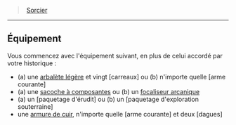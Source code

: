 ﻿---
!ClassEquipmentItem
Id: warlock_hd.md#Équipement
ParentLink: warlock_hd.md#sorcier
Name: Équipement
ParentName: Sorcier
NameLevel: 2
Attributes:
  Name: Équipement
  Markdown: >+
    ## <!--Name-->Équipement<!--/Name-->


    Vous commencez avec l'équipement suivant, en plus de celui accordé par votre historique :


    * (a) une [arbalète légère](hd_equipment_arbalete_legere.md) et vingt [carreaux] ou (b) n'importe quelle [arme courante]

    * (a) une [sacoche à composantes](hd_equipment_sacoche_a_composantes.md) ou (b) un [focaliseur arcanique](hd_equipment_properties_focaliseur_arcanique.md)

    * (a) un [paquetage d'érudit] ou (b) un [paquetage d'exploration souterraine]

    * une [armure de cuir](hd_equipment_armure_de_cuir.md), n'importe quelle [arme courante] et deux [dagues]

AttributesDictionary: >+
  Name: Équipement

  Markdown: >+

    ## <!--Name-->Équipement<!--/Name-->





    Vous commencez avec l'équipement suivant, en plus de celui accordé par votre historique :





    * (a) une [arbalète légère](hd_equipment_arbalete_legere.md) et vingt [carreaux] ou (b) n'importe quelle [arme courante]



    * (a) une [sacoche à composantes](hd_equipment_sacoche_a_composantes.md) ou (b) un [focaliseur arcanique](hd_equipment_properties_focaliseur_arcanique.md)



    * (a) un [paquetage d'érudit] ou (b) un [paquetage d'exploration souterraine]



    * une [armure de cuir](hd_equipment_armure_de_cuir.md), n'importe quelle [arme courante] et deux [dagues]



---
> [Sorcier](hd_warlock.md)

---

## Équipement

Vous commencez avec l'équipement suivant, en plus de celui accordé par votre historique :

* (a) une [arbalète légère](hd_equipment_arbalete_legere.md) et vingt [carreaux] ou (b) n'importe quelle [arme courante]
* (a) une [sacoche à composantes](hd_equipment_sacoche_a_composantes.md) ou (b) un [focaliseur arcanique](hd_equipment_properties_focaliseur_arcanique.md)
* (a) un [paquetage d'érudit] ou (b) un [paquetage d'exploration souterraine]
* une [armure de cuir](hd_equipment_armure_de_cuir.md), n'importe quelle [arme courante] et deux [dagues]

